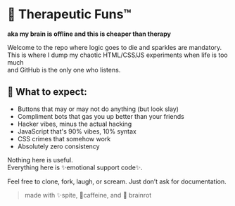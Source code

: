 # 🧠 Therapeutic Funs™  
**aka my brain is offline and this is cheaper than therapy**

Welcome to the repo where logic goes to die and sparkles are mandatory.  
This is where I dump my chaotic HTML/CSS/JS experiments when life is too much  
and GitHub is the only one who listens.

## 🚨 What to expect:
- Buttons that may or may not do anything (but look slay)
- Compliment bots that gas you up better than your friends
- Hacker vibes, minus the actual hacking
- JavaScript that's 90% vibes, 10% syntax
- CSS crimes that somehow work
- Absolutely zero consistency

Nothing here is useful.  
Everything here is ✨emotional support code✨.

Feel free to clone, fork, laugh, or scream. Just don’t ask for documentation.

> made with ✨spite, 🧃caffeine, and 🧠 brainrot
